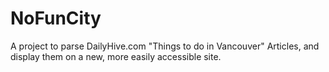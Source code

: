 # NoFunCity

A project to parse DailyHive.com "Things to do in Vancouver" Articles, and display them on a new, more easily accessible site. 
